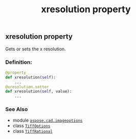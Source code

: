 ﻿---
title: xresolution property
second_title: Aspose.CAD for Python via .NET API References
description: 
type: docs
weight: 690
url: /python-net/aspose.cad.imageoptions/tiffoptions/xresolution/
is_root: false
---

## xresolution property


Gets or sets the x resolution.
### Definition:
```python
@property
def xresolution(self):
    ...
@xresolution.setter
def xresolution(self, value):
    ...
```

### See Also
* module [`aspose.cad.imageoptions`](../../)
* class [`TiffOptions`](/cad/python-net/aspose.cad.imageoptions/tiffoptions)
* class [`TiffRational`](/cad/python-net/aspose.cad.fileformats.tiff/tiffrational)
